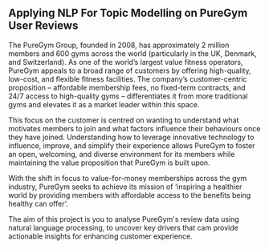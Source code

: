 ## Applying NLP For Topic Modelling on PureGym User Reviews

The PureGym Group, founded in 2008, has approximately 2 million members and 600 gyms across the world (particularly in the UK, Denmark, and Switzerland). As one of the world’s largest value fitness operators, PureGym appeals to a broad range of customers by offering high-quality, low-cost, and flexible fitness facilities. The company’s customer-centric proposition – affordable membership fees, no fixed-term contracts, and 24/7 access to high-quality gyms – differentiates it from more traditional gyms and elevates it as a market leader within this space.

This focus on the customer is centred on wanting to understand what motivates members to join and what factors influence their behaviours once they have joined. Understanding how to leverage innovative technology to influence, improve, and simplify their experience allows PureGym to foster an open, welcoming, and diverse environment for its members while maintaining the value proposition that PureGym is built upon.

With the shift in focus to value-for-money memberships across the gym industry, PureGym seeks to achieve its mission of ‘inspiring a healthier world by providing members with affordable access to the benefits being healthy can offer’.

The aim of this project is you to analyse PureGym's review data using natural language processing, to uncover key drivers that cam provide actionable insights for enhancing customer experience.